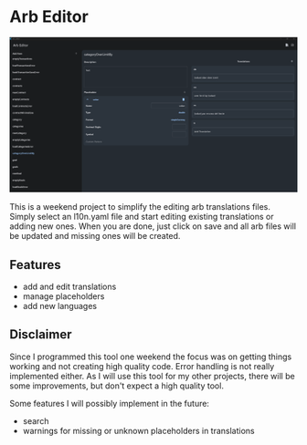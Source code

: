 # Arb Editor

![Alt text](screenshot_1.png)

This is a weekend project to simplify the editing arb translations files. Simply select an l10n.yaml file and start editing existing translations or adding new ones. When you are done, just click on save and all arb files will be updated and missing ones will be created.

## Features
- add and edit translations
- manage placeholders
- add new languages

## Disclaimer
Since I programmed this tool one weekend the focus was on getting things working and not creating high quality code. Error handling is not really implemented either. As I will use this tool for my other projects, there will be some improvements, but don't expect a high quality tool.

Some features I will possibly implement in the future:
- search
- warnings for missing or unknown placeholders in translations